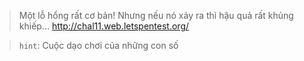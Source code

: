 > Một lỗ hổng rất cơ bản! Nhưng nếu nó xảy ra thì hậu quả rất khủng khiếp...
> http://chal11.web.letspentest.org/


> `hint`: Cuộc dạo chơi của những con số



